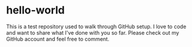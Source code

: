 # hello-world
This is a test repository used to walk through GitHub setup. 
I love to code and want to share what I've done with you so far.  Please check out my GitHub account and feel free to comment.
